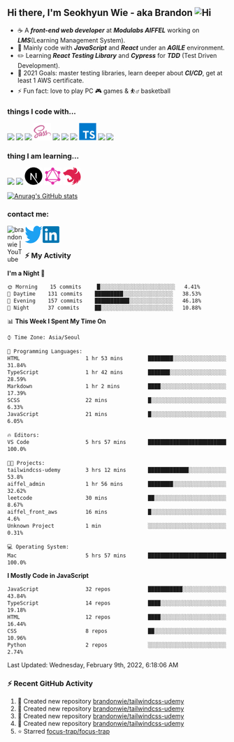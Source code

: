 ## Hi there, I'm Seokhyun Wie - aka Brandon <img src='https://qpluspicture.oss-cn-beijing.aliyuncs.com/6LjjQA/Hi.gif' alt='Hi' width="24"/>

- ☕ A _**front-end web developer**_ at _**Modulabs AIFFEL**_ working on _**LMS**_(Learning Management System).
- 🔄 Mainly code with _**JavaScript**_ and _**React**_ under an _**AGILE**_ environment.
- ✏️ Learning _**React Testing Library**_ and _**Cypress**_ for _**TDD**_ (Test Driven Development).
- 🎯 2021 Goals: master testing libraries, learn deeper about _**CI/CD**_, get at least 1 AWS certificate.
- ⚡ Fun fact: love to play PC 🎮 games️ \& ⛹️‍♂️ basketball

### things I code with...

<img src="https://cdn.jsdelivr.net/gh/devicons/devicon/icons/vscode/vscode-original.svg" width="40px"> <img src="https://cdn.jsdelivr.net/gh/devicons/devicon@latest/icons/javascript/javascript-original.svg" width="40px"> <img src="https://cdn.jsdelivr.net/gh/devicons/devicon@latest/icons/react/react-original.svg" width="40px"> <img src="https://raw.githubusercontent.com/devicons/devicon/master/icons/sass/sass-original.svg" width="40px"> <img src="https://cdn.jsdelivr.net/gh/devicons/devicon@latest/icons/git/git-original.svg" width="40px"> <img src="https://cdn.jsdelivr.net/gh/devicons/devicon/icons/github/github-original.svg" width="40px"> <img src="https://cdn.jsdelivr.net/gh/devicons/devicon/icons/amazonwebservices/amazonwebservices-original.svg" width="40px"> <img src="https://raw.githubusercontent.com/devicons/devicon/master/icons/typescript/typescript-original.svg" width="40px"> <img src="https://cdn.jsdelivr.net/gh/devicons/devicon@latest/icons/mongodb/mongodb-original.svg" width="40px"> <img src="https://cdn.jsdelivr.net/gh/devicons/devicon@latest/icons/nodejs/nodejs-plain.svg" width="40px">

### thing I am learning...

<img src="https://cdn.jsdelivr.net/gh/devicons/devicon/icons/jest/jest-plain.svg" width="40px"> <img src="https://icons-for-free.com/iconfiles/png/512/cypress-1324440144114984250.png" width="40px"> <img src="https://raw.githubusercontent.com/devicons/devicon/master/icons/nextjs/nextjs-original.svg" width="40px"> <img src="https://raw.githubusercontent.com/devicons/devicon/master/icons/graphql/graphql-plain.svg" width="40px"> <img src="https://raw.githubusercontent.com/devicons/devicon/master/icons/nestjs/nestjs-plain.svg" width="40px">

<!-- GitHub Stats -->

[![Anurag's GitHub stats](https://github-readme-stats.vercel.app/api?username=brandonwie&show_icons=true&title_color=ffc857&icon_color=8ac926&text_color=daf7dc&bg_color=151515&hide=stars&custom_title=Brandon's GitHub Stats)](https://github.com/anuraghazra/github-readme-stats)

### contact me:

[<img align="left" alt="brandonwie | YouTube" width="40px" src="https://iconape.com/wp-content/png_logo_vector/youtube-social-white-squircle.png" />][youtube] [<img align="left" alt="brandonwie | Twitter" width="40px" src="https://raw.githubusercontent.com/devicons/devicon/master/icons/twitter/twitter-original.svg" />][twitter] [<img align="left" alt="brandonwie | LinkedIn" width="40px" src="https://raw.githubusercontent.com/devicons/devicon/master/icons/linkedin/linkedin-original.svg" />][linkedin]

<br />
<br />

### ⚡ My Activity

<!--START_SECTION:waka-->
**I'm a Night 🦉** 

```text
🌞 Morning    15 commits     █░░░░░░░░░░░░░░░░░░░░░░░░   4.41% 
🌆 Daytime    131 commits    █████████░░░░░░░░░░░░░░░░   38.53% 
🌃 Evening    157 commits    ███████████░░░░░░░░░░░░░░   46.18% 
🌙 Night      37 commits     ██░░░░░░░░░░░░░░░░░░░░░░░   10.88%

```


📊 **This Week I Spent My Time On** 

```text
⌚︎ Time Zone: Asia/Seoul

💬 Programming Languages: 
HTML                     1 hr 53 mins        ████████░░░░░░░░░░░░░░░░░   31.84% 
TypeScript               1 hr 42 mins        ███████░░░░░░░░░░░░░░░░░░   28.59% 
Markdown                 1 hr 2 mins         ████░░░░░░░░░░░░░░░░░░░░░   17.39% 
SCSS                     22 mins             █░░░░░░░░░░░░░░░░░░░░░░░░   6.33% 
JavaScript               21 mins             █░░░░░░░░░░░░░░░░░░░░░░░░   6.05%

🔥 Editors: 
VS Code                  5 hrs 57 mins       █████████████████████████   100.0%

🐱‍💻 Projects: 
tailwindcss-udemy        3 hrs 12 mins       █████████████░░░░░░░░░░░░   53.8% 
aiffel_admin             1 hr 56 mins        ████████░░░░░░░░░░░░░░░░░   32.62% 
leetcode                 30 mins             ██░░░░░░░░░░░░░░░░░░░░░░░   8.67% 
aiffel_front_aws         16 mins             █░░░░░░░░░░░░░░░░░░░░░░░░   4.6% 
Unknown Project          1 min               ░░░░░░░░░░░░░░░░░░░░░░░░░   0.31%

💻 Operating System: 
Mac                      5 hrs 57 mins       █████████████████████████   100.0%

```

**I Mostly Code in JavaScript** 

```text
JavaScript               32 repos            ███████████░░░░░░░░░░░░░░   43.84% 
TypeScript               14 repos            ████░░░░░░░░░░░░░░░░░░░░░   19.18% 
HTML                     12 repos            ████░░░░░░░░░░░░░░░░░░░░░   16.44% 
CSS                      8 repos             ██░░░░░░░░░░░░░░░░░░░░░░░   10.96% 
Python                   2 repos             ░░░░░░░░░░░░░░░░░░░░░░░░░   2.74%

```



<!--END_SECTION:waka-->

<!--RECENT_ACTIVITY:last_update-->
Last Updated: Wednesday, February 9th, 2022, 6:18:06 AM
<!--RECENT_ACTIVITY:last_update_end-->

### ⚡ Recent GitHub Activity

<!--RECENT_ACTIVITY:start-->
1. 📔 Created new repository [brandonwie/tailwindcss-udemy](https://github.com/brandonwie/tailwindcss-udemy)
2. 📔 Created new repository [brandonwie/tailwindcss-udemy](https://github.com/brandonwie/tailwindcss-udemy)
3. 📔 Created new repository [brandonwie/tailwindcss-udemy](https://github.com/brandonwie/tailwindcss-udemy)
4. 📔 Created new repository [brandonwie/tailwindcss-udemy](https://github.com/brandonwie/tailwindcss-udemy)
5. ⭐ Starred [focus-trap/focus-trap](https://github.com/focus-trap/focus-trap)
<!--RECENT_ACTIVITY:end-->

[youtube]: https://www.youtube.com/channel/UC7tk3UT7nn3cZNC2KBdb-4Q
[linkedin]: https://linkedin.com/in/brandonwie
[twitter]: https://twitter.com/brandonwie
